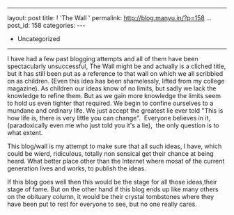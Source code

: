   ----------------------------------------
  layout: post
  title: ! 'The Wall '
  permalink: http://blog.manyu.in/?p=158
  ...
  post\_id: 158
  categories: ---
  - Uncategorized
  ----------------------------------------

I have had a few past blogging attempts and all of them have been
spectacularly unsuccessful, The Wall might be and actually is a
cliched title, but it has still been put as a reference to that
wall on which we all scribbled on as children. (Even this idea has
been shamelessly, lifted from my college magazine). As children our
ideas know of no limits, but sadly we lack the knowledge to refine
them. But as we gain more knowledge the limits seem to hold us even
tighter that required. We begin to confine ourselves to a mundane
and ordinary life. We just accept the greatest lie ever told "This
is how life is, there is very little you can change".  Everyone
believes in it, (paradoxically even me who just told you it's a
lie),  the only question is to what extent.

This blog/wall is my attempt to make sure that all such ideas, I
have, which could be wierd, ridiculous, totally non sensical get
their chance at being heard. What better place other than the
Internet where mosat of the current generation lives and works, to
publish the ideas.

If this blog goes well then this would be the stage for all those
ideas,their stage of fame. But on the other hand if this blog ends
up like many others on the obituary column, it would be their
crystal tombstones where they have been put to rest for everyone to
see, but no one really cares.



